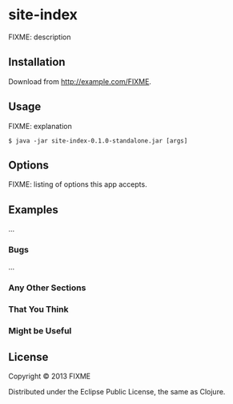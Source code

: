 # site-index

FIXME: description

## Installation

Download from http://example.com/FIXME.

## Usage

FIXME: explanation

    $ java -jar site-index-0.1.0-standalone.jar [args]

## Options

FIXME: listing of options this app accepts.

## Examples

...

### Bugs

...

### Any Other Sections
### That You Think
### Might be Useful

## License

Copyright © 2013 FIXME

Distributed under the Eclipse Public License, the same as Clojure.
